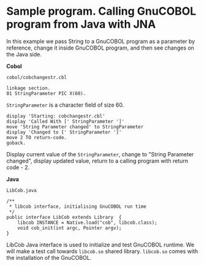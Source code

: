 Sample program. Calling GnuCOBOL program from Java with JNA
==============================

In this example we pass String to a GnuCOBOL program as a parameter by reference, change it inside GnuCOBOL program, and then see changes on the Java side. 

**Cobol**

`cobol/cobchangestr.cbl`
```
linkage section.
01 StringParameter PIC X(60).
```
`StringParameter` is a character field of size 60.

```
display 'Starting: cobchangestr.cbl'
display 'Called With [' StringParameter ']'
move 'String Parameter changed' to StringParameter 
display 'Changed to [' StringParameter ']'
move 2 TO return-code.
goback.
```

Display current value of the `StringParameter`, change to "String Parameter changed", display updated value, return to a calling program with
return code - 2.

**Java**

`LibCob.java`
```
/**
 * libcob interface, initialising GnuCOBOL run time
 */
public interface LibCob extends Library  {
    libcob INSTANCE = Native.load("cob", libcob.class);
    void cob_init(int argc, Pointer argv);
}
```
LibCob Java interface is used to initialize and test GnuCOBOL runtime. We will make a test call towards `libcob.so` shared library.
`libcob.so` comes with the installation of the GnuCOBOL. 
